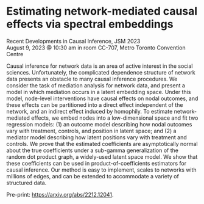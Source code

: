 # Estimating network-mediated causal effects via spectral embeddings  
Recent Developments in Causal Inference, JSM 2023  
August 9, 2023 @ 10:30 am in room CC-707, Metro Toronto Convention Centre 

Causal inference for network data is an area of active interest in the social sciences. Unfortunately, the complicated dependence structure of network data presents an obstacle to many causal inference procedures. We consider the task of mediation analysis for network data, and present a model in which mediation occurs in a latent embedding space. Under this model, node-level interventions have causal effects on nodal outcomes, and these effects can be partitioned into a direct effect independent of the network, and an indirect effect induced by homophily. To estimate network-mediated effects, we embed nodes into a low-dimensional space and fit two regression models: (1) an outcome model describing how nodal outcomes vary with treatment, controls, and position in latent space; and (2) a mediator model describing how latent positions vary with treatment and controls. We prove that the estimated coefficients are asymptotically normal about the true coefficients under a sub-gamma generalization of the random dot product graph, a widely-used latent space model. We show that these coefficients can be used in product-of-coefficients estimators for causal inference. Our method is easy to implement, scales to networks with millions of edges, and can be extended to accommodate a variety of structured data.

Pre-print: https://arxiv.org/abs/2212.12041.
